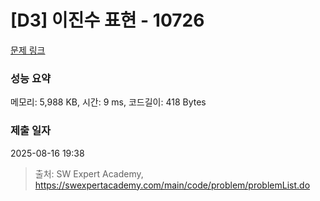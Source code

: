 # [D3] 이진수 표현 - 10726 

[문제 링크](https://swexpertacademy.com/main/code/problem/problemDetail.do?contestProbId=AXRSXf_a9qsDFAXS) 

### 성능 요약

메모리: 5,988 KB, 시간: 9 ms, 코드길이: 418 Bytes

### 제출 일자

2025-08-16 19:38



> 출처: SW Expert Academy, https://swexpertacademy.com/main/code/problem/problemList.do